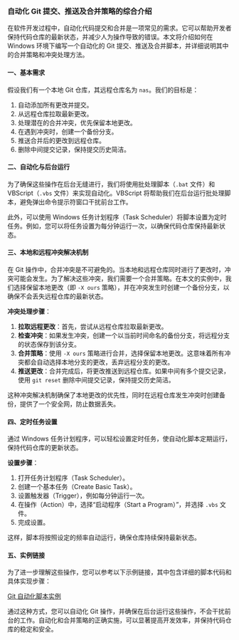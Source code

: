 ### 自动化 Git 提交、推送及合并策略的综合介绍

在软件开发过程中，自动化代码提交和合并是一项常见的需求。它可以帮助开发者保持代码仓库的最新状态，并减少人为操作导致的错误。本文将介绍如何在 Windows 环境下编写一个自动化的 Git 提交、推送及合并脚本，并详细说明其中的合并策略和冲突处理方法。

#### 一、基本需求

假设我们有一个本地 Git 仓库，其远程仓库名为 `nas`。我们的目标是：
1. 自动添加所有更改并提交。
2. 从远程仓库拉取最新更改。
3. 处理潜在的合并冲突，优先保留本地更改。
4. 在遇到冲突时，创建一个备份分支。
5. 推送合并后的更改到远程仓库。
6. 删除中间提交记录，保持提交历史简洁。

#### 二、自动化与后台运行

为了确保这些操作在后台无缝进行，我们将使用批处理脚本（`.bat` 文件）和 VBScript（`.vbs` 文件）来实现自动化。VBScript 将帮助我们在后台运行批处理脚本，避免弹出命令提示符窗口干扰前台工作。

此外，可以使用 Windows 任务计划程序（Task Scheduler）将脚本设置为定时任务。例如，您可以将任务设置为每分钟运行一次，以确保代码仓库保持最新状态。

#### 三、本地和远程冲突解决机制

在 Git 操作中，合并冲突是不可避免的。当本地和远程仓库同时进行了更改时，冲突可能会发生。为了解决这些冲突，我们需要一个合并策略。在本文的实例中，我们选择保留本地更改（即 `-X ours` 策略），并在冲突发生时创建一个备份分支，以确保不会丢失远程仓库的最新状态。

**冲突处理步骤**：
1. **拉取远程更改**：首先，尝试从远程仓库拉取最新更改。
2. **检查冲突**：如果发生冲突，创建一个以当前时间命名的备份分支，将远程分支的状态保存到该分支。
3. **合并策略**：使用 `-X ours` 策略进行合并，选择保留本地更改。这意味着所有冲突都会自动选择本地分支的更改，丢弃远程分支的更改。
4. **推送更改**：合并完成后，将更改推送到远程仓库。如果中间有多个提交记录，使用 `git reset` 删除中间提交记录，保持提交历史简洁。

这种冲突解决机制确保了本地更改的优先性，同时在远程仓库发生冲突时创建备份，提供了一个安全网，防止数据丢失。

#### 四、定时任务设置

通过 Windows 任务计划程序，可以轻松设置定时任务，使自动化脚本定期运行，保持代码仓库的更新状态。

**设置步骤**：
1. 打开任务计划程序（Task Scheduler）。
2. 创建一个基本任务（Create Basic Task）。
3. 设置触发器（Trigger），例如每分钟运行一次。
4. 在操作（Action）中，选择“启动程序（Start a Program）”，并选择 `.vbs` 文件。
5. 完成设置。

这样，脚本将按照设定的频率自动运行，确保仓库持续保持最新状态。

#### 五、实例链接

为了进一步理解这些操作，您可以参考以下示例链接，其中包含详细的脚本代码和具体实现步骤：

[Git 自动化脚本实例](https://github.com/neurusuv/gitsync)

通过这种方式，您可以自动化 Git 操作，并确保在后台运行这些操作，不会干扰前台的工作。自动化和合并策略的正确实施，可以显著提高开发效率，并保持代码仓库的稳定和安全。
